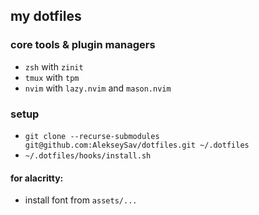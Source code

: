 ## my dotfiles

### core tools & plugin managers

- `zsh` with `zinit`
- `tmux` with `tpm`
- `nvim` with `lazy.nvim` and `mason.nvim`

### setup

- `git clone --recurse-submodules git@github.com:AlekseySav/dotfiles.git ~/.dotfiles`
- `~/.dotfiles/hooks/install.sh`

#### for alacritty:

- install font from `assets/...`
